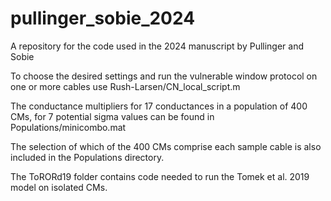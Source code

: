 # pullinger_sobie_2024
A repository for the code used in the 2024 manuscript by Pullinger and 
Sobie

To choose the desired settings and run the vulnerable window protocol on 
one or more cables use Rush-Larsen/CN_local_script.m

The conductance multipliers for 17 conductances in a population of 400 CMs,
for 7 potential sigma values can be found in Populations/minicombo.mat

The selection of which of the 400 CMs comprise each sample cable is also 
included in the Populations directory.

The ToRORd19 folder contains code needed to run the Tomek et al. 2019 model 
on isolated CMs.